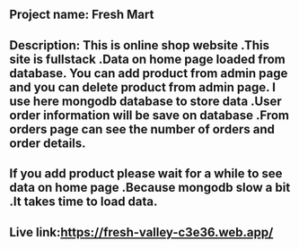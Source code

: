 ## Project name: Fresh Mart
## Description: This is online shop website .This site is fullstack .Data on home page loaded from database. You can add product from admin page and you can delete product from admin page. I use here mongodb database to store data .User order information will be save on database .From orders page can see the number of orders and order details.
## If you add product please wait for a while to see data on home page .Because mongodb slow a bit .It takes time to load data.
## Live link:https://fresh-valley-c3e36.web.app/   
